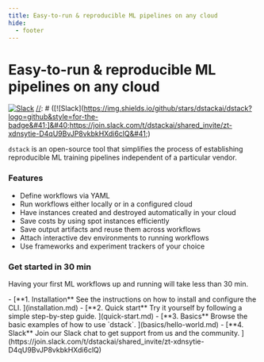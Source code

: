 ```yaml
---
title: Easy-to-run & reproducible ML pipelines on any cloud
hide:
  - footer
---
```


# Easy-to-run & reproducible ML pipelines on any cloud

[![Slack](https://img.shields.io/badge/slack-join%20community-blueviolet?logo=slack&style=for-the-badge)](https://join.slack.com/t/dstackai/shared_invite/zt-xdnsytie-D4qU9BvJP8vkbkHXdi6clQ) 
[//]: # ([![Slack]&#40;https://img.shields.io/github/stars/dstackai/dstack?logo=github&style=for-the-badge&#41;]&#40;https://join.slack.com/t/dstackai/shared_invite/zt-xdnsytie-D4qU9BvJP8vkbkHXdi6clQ&#41;)

`dstack` is an open-source tool that simplifies the process of establishing reproducible ML training pipelines independent of a
particular vendor. 

### Features

* Define workflows via YAML
* Run workflows either locally or in a configured cloud
* Have instances created and destroyed automatically in your cloud 
* Save costs by using spot instances efficiently
* Save output artifacts and reuse them across workflows
* Attach interactive dev environments to running workflows
* Use frameworks and experiment trackers of your choice

[//]: # (Manage usage quotas and monitor usage per team)
[//]: # (Manage members of each team and their permissions)

### Get started in 30 min

Having your first ML workflows up and running will take less than 30 min.

<div class="grid cards" markdown>
- [**1. Installation**
   See the instructions on how to install and configure the CLI.
  ](installation.md)
- [**2. Quick start**
   Try it yourself by following a simple step-by-step guide.
  ](quick-start.md)
- [**3. Basics**
   Browse the basic examples of how to use `dstack`.
  ](basics/hello-world.md)
- [**4. Slack**
   Join our Slack chat to get support from us and the community.
  ](https://join.slack.com/t/dstackai/shared_invite/zt-xdnsytie-D4qU9BvJP8vkbkHXdi6clQ)

</div>